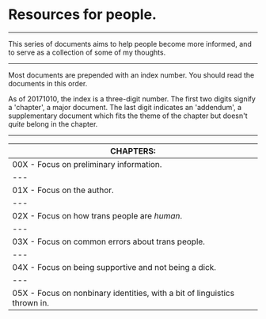 # Resources for people.

---

This series of documents aims to help people become more informed, and to serve as a collection of some of my thoughts.

---

Most documents are prepended with an index number. 
You should read the documents in this order.

As of 20171010, the index is a three-digit number.
The first two digits signify a 'chapter', a major document.
The last digit indicates an 'addendum', a supplementary document which fits the theme of the chapter but doesn't *quite* belong in the chapter.

---

| **CHAPTERS:**
| ---
| 00X - Focus on preliminary information.
| ---
| 01X - Focus on the author.
| ---
| 02X - Focus on how trans people are *human*.
| ---
| 03X - Focus on common errors about trans people.
| ---
| 04X - Focus on being supportive and not being a dick.
| ---
| 05X - Focus on nonbinary identities, with a bit of linguistics thrown in.
